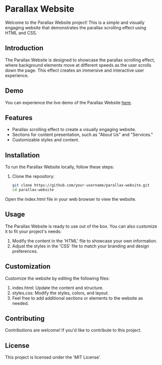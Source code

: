 # Parallax Website

Welcome to the Parallax Website project! This is a simple and visually engaging website that demonstrates the parallax scrolling effect using HTML and CSS.

## Introduction

The Parallax Website is designed to showcase the parallax scrolling effect, where background elements move at different speeds as the user scrolls down the page. This effect creates an immersive and interactive user experience.

## Demo

You can experience the live demo of the Parallax Website [here](https://chimerical-platypus-eb4447.netlify.app/).

## Features

- Parallax scrolling effect to create a visually engaging website.
- Sections for content presentation, such as "About Us" and "Services."
- Customizable styles and content.

## Installation

To run the Parallax Website locally, follow these steps:

1. Clone the repository:

   ```bash
   git clone https://github.com/your-username/parallax-website.git
   cd parallax-website

Open the index.html file in your web browser to view the website.

## Usage
The Parallax Website is ready to use out of the box. You can also customize it to fit your project's needs:

1. Modify the content in the 'HTML' file to showcase your own information.
2. Adjust the styles in the 'CSS' file to match your branding and design preferences.

## Customization
Customize the website by editing the following files:

1. index.html: Update the content and structure.
2. styles.css: Modify the styles, colors, and layout.
3. Feel free to add additional sections or elements to the website as needed.

## Contributing
Contributions are welcome! If you'd like to contribute to this project.

## License
This project is licensed under the 'MIT License'.
